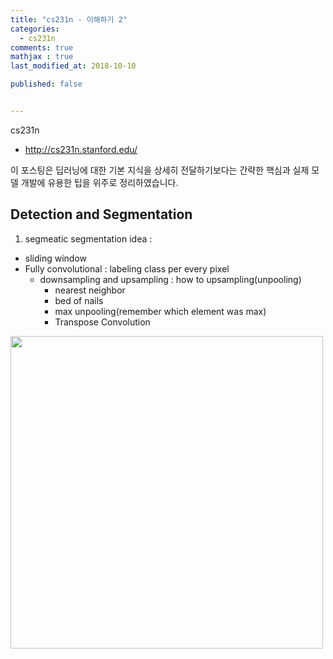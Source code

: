```yaml
---
title: "cs231n - 이해하기 2"
categories: 
  - cs231n
comments: true
mathjax : true
last_modified_at: 2018-10-10

published: false


---
```

cs231n
- http://cs231n.stanford.edu/

이 포스팅은 딥러닝에 대한 기본 지식을 상세히 전달하기보다는 
간략한 핵심과 실제 모델 개발에 유용한 팁을 위주로 정리하였습니다.



## Detection and Segmentation

1) segmeatic segmentation idea : 
- sliding window
- Fully convolutional : labeling class per every pixel
  - downsampling and upsampling : how to upsampling(unpooling)
      - nearest neighbor 
      - bed of nails 
      - max unpooling(remember which element was max)
      - Transpose Convolution
      
<img src= "/assets/img/2018-10-10/cs231n-09.png" width="500">

